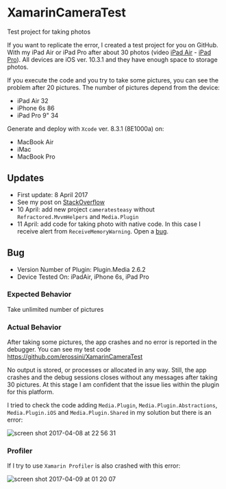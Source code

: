 # XamarinCameraTest
Test project for taking photos

If you want to replicate the error, I created a test project for you on GitHub. With my iPad Air or iPad Pro after about 30 photos (video [iPad Air](https://youtu.be/od0Qx5YdMo0) - [iPad Pro](https://youtu.be/0IReKcFyPcc)). All devices are iOS ver. 10.3.1 and they have enough space to storage photos.

If you execute the code and you try to take some pictures, you can see the problem after 20 pictures. The number of pictures depend from the device:

- iPad Air 32
- iPhone 6s 86
- iPad Pro 9" 34

Generate and deploy with `Xcode` ver. 8.3.1 (8E1000a) on:

- MacBook Air
- iMac
- MacBook Pro

## Updates
- First update: 8 April 2017
- See my post on [StackOverflow](http://stackoverflow.com/questions/43301608/xamarin-forms-and-plugin-media-after-about-20-photos-something-crashes)
- 10 April: add new project `cameratesteasy` without `Refractored.MvvmHelpers` and `Media.Plugin`
- 11 April: add code for taking photo with native code. In this case I receive alert from `ReceiveMemoryWarning`. Open a [bug](https://bugzilla.xamarin.com/show_bug.cgi?id=55010).

## Bug 

- Version Number of Plugin: Plugin.Media 2.6.2
- Device Tested On: iPadAir, iPhone 6s, iPad Pro

### Expected Behavior
Take unlimited number of pictures

### Actual Behavior
After taking some pictures, the app crashes and no error is reported in the debugger. You can see my test code https://github.com/erossini/XamarinCameraTest

No output is stored, or processes or allocated in any way. Still, the app crashes and the debug sessions closes without any messages after taking 30 pictures. At this stage I am confident that the issue lies within the plugin for this platform.

I tried to check the code adding `Media.Plugin`, `Media.Plugin.Abstractions`, `Media.Plugin.iOS` and `Media.Plugin.Shared` in my solution but there is an error:

![screen shot 2017-04-08 at 22 56 31](https://cloud.githubusercontent.com/assets/9497415/24832763/dba682ba-1cae-11e7-98a0-31774d958eb7.png)

### Profiler
If I try to use `Xamarin Profiler` is also crashed with this error:

![screen shot 2017-04-09 at 01 20 07](https://cloud.githubusercontent.com/assets/9497415/24833511/e199c4f2-1cc2-11e7-97e3-96a3f1dcb53c.png)
